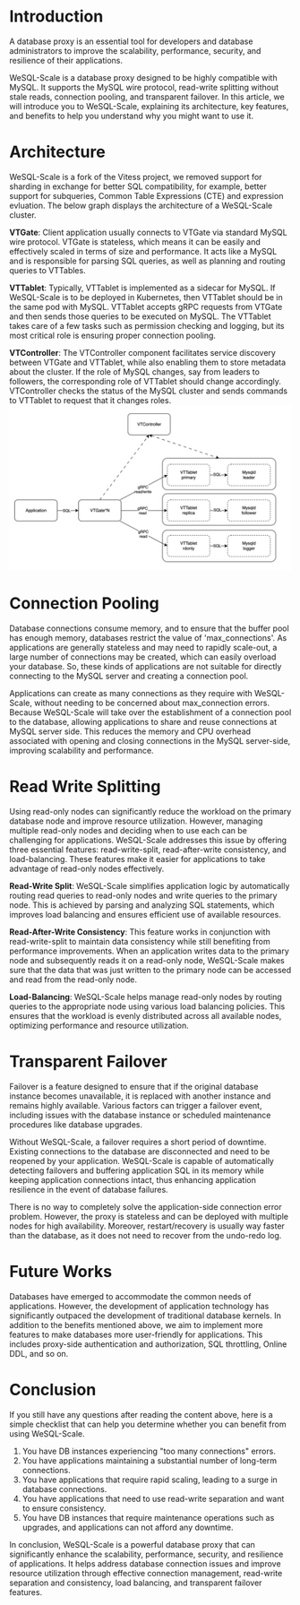 # Introduction
A database proxy is an essential tool for developers and database administrators to improve the scalability, performance, security, and resilience of their applications. 

WeSQL-Scale is a database proxy designed to be highly compatible with MySQL. It supports the MySQL wire protocol, read-write splitting without stale reads, connection pooling, and transparent failover. In this article, we will introduce you to WeSQL-Scale, explaining its architecture, key features, and benefits to help you understand why you might want to use it.

# Architecture
WeSQL-Scale is a fork of the Vitess project, we removed support for sharding in exchange for better SQL compatibility, for example, better support for subqueries, Common Table Expressions (CTE) and expression evluation. The below graph displays the architecture of a WeSQL-Scale cluster.

**VTGate**: Client application usually connects to VTGate via standard MySQL wire protocol. VTGate is stateless, which means it can be easily and effectively scaled in terms of size and performance. It acts like a MySQL and is responsible for parsing SQL queries, as well as planning and routing queries to VTTables. 

**VTTablet**: Typically, VTTablet is implemented as a sidecar for MySQL. If WeSQL-Scale is to be deployed in Kubernetes, then VTTablet should be in the same pod with MySQL. VTTablet accepts gRPC requests from VTGate and then sends those queries to be executed on MySQL. The VTTablet takes care of a few tasks such as permission checking and logging, but its most critical role is ensuring proper connection pooling.

**VTController**: The VTController component facilitates service discovery between VTGate and VTTablet, while also enabling them to store metadata about the cluster. If the role of MySQL changes, say from leaders to followers, the corresponding role of VTTablet should change accordingly. VTController checks the status of the MySQL cluster and sends commands to VTTablet to request that it changes roles. 
![](images/16922377805654.jpg)
# Connection Pooling
Database connections consume memory, and to ensure that the buffer pool has enough memory, databases restrict the value of 'max_connections'. As applications are generally stateless and may need to rapidly scale-out, a large number of connections may be created, which can easily overload your database. So, these kinds of applications are not suitable for directly connecting to the MySQL server and creating a connection pool. 

Applications can create as many connections as they require with WeSQL-Scale, without needing to be concerned about max_connection errors. Because WeSQL-Scale will take over the establishment of a connection pool to the database, allowing applications to share and reuse connections at MySQL server side.  This reduces the memory and CPU overhead associated with opening and closing connections in the MySQL server-side, improving scalability and performance.
# Read Write Splitting
Using read-only nodes can significantly reduce the workload on the primary database node and improve resource utilization. However, managing multiple read-only nodes and deciding when to use each can be challenging for applications. WeSQL-Scale addresses this issue by offering three essential features: read-write-split, read-after-write consistency, and load-balancing. These features make it easier for applications to take advantage of read-only nodes effectively.

**Read-Write Split**: WeSQL-Scale simplifies application logic by automatically routing read queries to read-only nodes and write queries to the primary node. This is achieved by parsing and analyzing SQL statements, which improves load balancing and ensures efficient use of available resources.

**Read-After-Write Consistency**: This feature works in conjunction with read-write-split to maintain data consistency while still benefiting from performance improvements. When an application writes data to the primary node and subsequently reads it on a read-only node, WeSQL-Scale makes sure that the data that was just written to the primary node can be accessed and read from the read-only node.

**Load-Balancing**: WeSQL-Scale helps manage read-only nodes by routing queries to the appropriate node using various load balancing policies. This ensures that the workload is evenly distributed across all available nodes, optimizing performance and resource utilization.
# Transparent Failover
Failover is a feature designed to ensure that if the original database instance becomes unavailable, it is replaced with another instance and remains highly available. Various factors can trigger a failover event, including issues with the database instance or scheduled maintenance procedures like database upgrades.

Without WeSQL-Scale, a failover requires a short period of downtime. Existing connections to the database are disconnected and need to be reopened by your application. WeSQL-Scale is capable of automatically detecting failovers and buffering application SQL in its memory while keeping application connections intact, thus enhancing application resilience in the event of database failures. 

There is no way to completely solve the application-side connection error problem. However, the proxy is stateless and can be deployed with multiple nodes for high availability. Moreover, restart/recovery is usually way faster than the database, as it does not need to recover from the undo-redo log.
# Future Works
Databases have emerged to accommodate the common needs of applications. However, the development of application technology has significantly outpaced the development of traditional database kernels. In addition to the benefits mentioned above, we aim to implement more features to make databases more user-friendly for applications. This includes proxy-side authentication and authorization, SQL throttling, Online DDL, and so on.
# Conclusion
If you still have any questions after reading the content above, here is a simple checklist that can help you determine whether you can benefit from using WeSQL-Scale.
1. You have DB instances experiencing "too many connections" errors.
2. You have applications maintaining a substantial number of long-term connections.
3. You have applications that require rapid scaling, leading to a surge in database connections.
4. You have applications that need to use read-write separation and want to ensure consistency.
5. You have DB instances that require maintenance operations such as upgrades, and applications can not afford any downtime.

In conclusion, WeSQL-Scale is a powerful database proxy that can significantly enhance the scalability, performance, security, and resilience of applications. It helps address database connection issues and improve resource utilization through effective connection management, read-write separation and consistency, load balancing, and transparent failover features.
